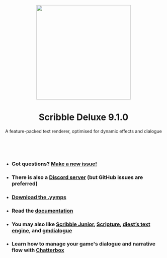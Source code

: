 <p align="center"><img src="https://raw.githubusercontent.com/JujuAdams/scribble/master/LOGO.png" style="display:block; margin:auto; width:300px"></p>
<h1 align="center">Scribble Deluxe 9.1.0</h1>
<p align="center">A feature-packed text renderer, optimised for dynamic effects and dialogue</p>

&nbsp;

&nbsp;

- ### Got questions? [Make a new issue!](https://github.com/JujuAdams/Scribble/issues/new)
- ### There is also a [Discord server](https://discord.gg/hwgWpnsNw2) (but GitHub issues are preferred)
- ### [Download the .yymps](https://github.com/JujuAdams/scribble/releases/)
- ### Read the [documentation](http://jujuadams.github.io/Scribble)
- ### You may also like [Scribble Junior](https://www.github.com/jujuadams/ScribbleJunior/), [Scripture](https://pixelatedpope.itch.io/scripture), [diest’s text engine](http://michaelvandiest.com/advanced-dialogue-box/), and [gmdialogue](https://github.com/danielpancake/gmdialogue)
- ### Learn how to manage your game's dialogue and narrative flow with [Chatterbox](https://github.com/JujuAdams/Scribblebox)
